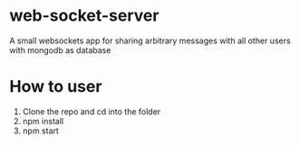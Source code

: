 # web-socket-server
A small websockets app for sharing arbitrary messages with all other users with mongodb as database

# How to user

1. Clone the repo and cd into the folder
2. npm install
3. npm start 
